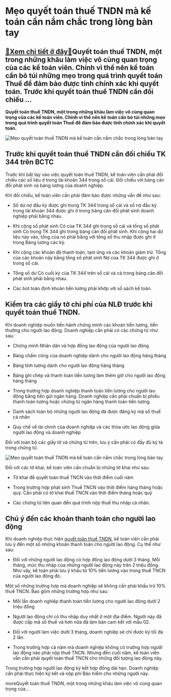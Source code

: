 Mẹo quyết toán thuế TNDN mà kế toán cần nắm chắc trong lòng bàn tay
===================================================================

[:gift:Xem chi tiết ở đây:gift:](https://hddtvn.com/meo-quyet-toan-thue-tndn-ma-ke-toan-can-nam-chac-trong-long-ban-tay/)Quyết toán thuế TNDN, một trong những khâu làm việc vô cùng quan trọng của các kế toán viên. Chính vì thế nên kế toán cần bỏ túi những mẹo trong quá trình quyết toán Thuế để đảm bảo được tính chính xác khi quyết toán. Trước khi quyết toán thuế TNDN cần đối chiếu …
------------------------------------------------------------------------------------------------------------------------------------------------------------------------------------------------------------------------------------------------------------------------

**Quyết toán thuế TNDN, một trong những khâu làm việc vô cùng quan trọng của các kế toán viên. Chính vì thế nên kế toán cần bỏ túi những mẹo trong quá trình quyết toán Thuế để đảm bảo được tính chính xác khi quyết toán.**


![Mẹo quyết toán thuế TNDN mà kế toán cần nắm chắc trong lòng bàn tay](https://hddtvn.com/wp-content/uploads/2021/01/taxes-e1584727103546.jpg)


Trước khi quyết toán thuế TNDN cần đối chiếu TK 344 trên BCTC
-------------------------------------------------------------


Trước khi bắt tay vào việc quyết toán thuế TNDN, kế toán viên cần phải đối chiếu các số liệu ở trong tài khoản 344 trong sổ cái. Đối chiếu với bảng cân đối phát sinh và bảng lương của doanh nghiệp.


Khi đối chiếu, kế toán viên cần phải đảm bảo được những vấn đề như sau:




* Số dư nợ đầu kỳ được ghi trong TK 344 trong sổ cái và số nợ đầu kỳ trong tài khoản 344 được ghi ở trong bảng cân đối phát sinh doanh nghiệp phải bằng nhau.

* Khi cộng số phát sinh Có của TK 344 ghi trong sổ cái và tổng số phát sinh Có trong TK 344 ghi trong bảng cân đối phát sinh. Khi cộng hai dữ liệu này vào, tổng của nó phải bằng với tổng sổ thu nhập được ghi ở trong Bảng lương các kỳ.

* Khi cộng các khoản đã thanh toán, tạm ứng và các khoản giảm trừ. Tổng của các khoản này bằng tổng số phát sinh Nợ của TK 344 được ghi ở trong sổ cái.

* Tổng số dư Có cuối kỳ của TK 344 trên sổ cái và cả trong bảng cân đối phát sinh phải bằng nhau.

* Các bút toán định khoản tiền lương phải khớp với sổ sách kế toán.



Kiểm tra các giấy tờ chi phí của NLĐ trước khi quyết toán thuế TNDN.
--------------------------------------------------------------------


Khi doanh nghiệp muốn tiến hành chứng minh các khoản tiền lương, tiền thưởng cho người lao động. Doanh nghiệp cần phải có các chứng từ như sau:




* Chứng minh Nhân dân và hợp đồng lao động của người lao động

* Bảng chấm công của doanh nghiệp dành cho người lao động hàng tháng

* Bảng tính lương dành cho người lao động hàng tháng

* Bảng ghi chép và thanh toán tiền lương làm thêm giờ cho người lao động hàng tháng

* Trong trường hợp doanh nghiệp thanh toán tiền lương cho người lao động bằng tiền gửi ngân hàng. Doanh nghiệp cần phải chuẩn bị phiếu thanh toán lương hoặc chứng từ ngân hàng thanh toán tiền lương.

* Danh sách toàn bộ những người lao động đã được đăng ký mã số thuế cá nhân

* Quy chế về tài chính của doanh nghiệp và các thỏa ước lao động giữa người lao động và doanh nghiệp



Đối với toàn bộ các giấy tờ và chứng từ trên, lưu ý cần phải có đầy đủ ký tà trong chứng từ.


![Mẹo quyết toán thuế TNDN mà kế toán cần nắm chắc trong lòng bàn tay](https://hddtvn.com/wp-content/uploads/2021/01/r0_257_4939_3035_w1200_h678_fmax.jpg)


Đối với các tờ khai, kế toán viên cần chuẩn bị những tờ khai như sau:




* Tờ khai để quyết toán thuế TNCN vào thời điểm cuối năm

* Trong trường hợp phát sinh Thuế TNCN vào thời điểm hàng tháng hoặc quý. Cần phải có tờ khai thuế TNCN vào thời điểm tháng hoặc quý

* Các chứng từ liên quan đến quá trình nộp thuế thu nhập cá nhân.



Chú ý đến các khoản thanh toán cho người lao động
-------------------------------------------------


Khi doanh nghiệp thực hiện [quyết toán thuế TNDN](#), kế toán viên cần phải lưu ý đến một số những khoản thanh toán cho người lao động. Cụ thể như sau:




* Đối với những người lao động có hợp đồng lao động dưới 3 tháng. Mỗi tháng, mức thu nhập của những người lao động này trên 2 triệu đồng. Như vậy, kế toán phải lưu ý khấu từ 10% tiền lương vào trong thuế TNCN của người lao động đó.



Một số những trường hợp mà doanh nghiệp sẽ không cần phải khấu trừ 10% thuế TNCN. Bao gồm những trường hợp như sau:




* Mỗi lần doanh nghiệp thanh toán tiền lương cho người lao động dưới 2 triệu đồng

* Người lao động chỉ có thu nhập duy nhất ở một địa điểm. Người này đã được cấp mã số thuế và hơn nữa đã làm bản cam kết với mẫu 02.

* Đối với người làm việc dưới 3 tháng, doanh nghiệp sẽ chỉ được ký tối đa 2 lần.

* Trong trường hợp cả năm mà doanh nghiệp không có trường hợp người lao động nào phải nộp thuế TNCN. Nhưng đến cuối năm, kế toán viên vẫn cần phải quyết toán thuế TNCN cho những đối tượng lao động này.



Trong trường hợp người lao động ký kết hợp đồng dài hạn. Doanh nghiệp cần phải thực hiện ký kết và nộp phí Bảo hiểm cho những người này.


moreQuyết toán thuế TNDN, một trong những khâu làm việc vô cùng quan trọng của…

